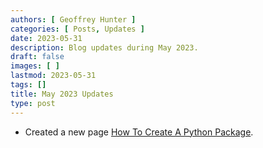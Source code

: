 ```yaml
---
authors: [ Geoffrey Hunter ]
categories: [ Posts, Updates ]
date: 2023-05-31
description: Blog updates during May 2023.
draft: false
images: [ ]
lastmod: 2023-05-31
tags: []
title: May 2023 Updates
type: post
---
```


* Created a new page [How To Create A Python Package](/programming/languages/python/how-to-create-a-python-package/).
